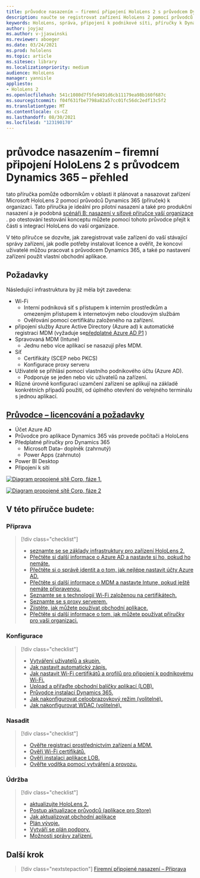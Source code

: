 ```yaml
---
title: průvodce nasazením – firemní připojení HoloLens 2 s průvodcem Dynamics 365 – přehled
description: naučte se registrovat zařízení HoloLens 2 pomocí průvodců Dynamics 365 přes síť propojenou s podnikem.
keywords: HoloLens, správa, připojení k podnikové síti, příručky k Dynamics 365, AAD, Azure AD, MDM, správa mobilních zařízení
author: joyjaz
ms.author: v-jjaswinski
ms.reviewer: aboeger
ms.date: 03/24/2021
ms.prod: hololens
ms.topic: article
ms.sitesec: library
ms.localizationpriority: medium
audience: HoloLens
manager: yannisle
appliesto:
- HoloLens 2
ms.openlocfilehash: 541c1080d7f5fe9491d6cb11179ea98b160f687c
ms.sourcegitcommit: f04f631fbe7798a82a57cc01fc56dc2edf13c5f2
ms.translationtype: MT
ms.contentlocale: cs-CZ
ms.lasthandoff: 08/30/2021
ms.locfileid: "123190170"
---
```

# <a name="deployment-guide---corporate-connected-hololens-2-with-dynamics-365-guides---overview"></a>průvodce nasazením – firemní připojení HoloLens 2 s průvodcem Dynamics 365 – přehled

tato příručka pomůže odborníkům v oblasti it plánovat a nasazovat zařízení Microsoft HoloLens 2 pomocí průvodců Dynamics 365 (příruček) k organizaci. Tato příručka je ideální pro pilotní nasazení a také pro produkční nasazení a je podobná [scénáři B: nasazení v síťové příručce vaší organizace](/hololens/common-scenarios#scenario-b-deploy-inside-your-organizations-network) . po otestování testování konceptu můžete pomocí tohoto průvodce přejít k části s integrací HoloLens do vaší organizace.

V této příručce se dozvíte, jak zaregistrovat vaše zařízení do vaší stávající správy zařízení, jak podle potřeby instalovat licence a ověřit, že koncoví uživatelé můžou pracovat s průvodcem Dynamics 365, a také po nastavení zařízení použít vlastní obchodní aplikace. 

## <a name="prerequisites"></a>Požadavky

Následující infrastruktura by již měla být zavedena:
- Wi-Fi
    - Interní podniková síť s přístupem k interním prostředkům a omezeným přístupem k internetovým nebo cloudovým službám
    - Ověřování pomocí certifikátu založeného na zařízení.
- připojení služby Azure Active Directory (Azure ad) k automatické registraci MDM (vyžaduje se[předplatné Azure AD P1](/azure/active-directory/fundamentals/active-directory-whatis) )
- Spravovaná MDM (Intune)
    - Jednu nebo více aplikací se nasazují přes MDM.
- Síť 
    - Certifikáty (SCEP nebo PKCS)
    - Konfigurace proxy serveru
- Uživatelé se přihlásí pomocí vlastního podnikového účtu (Azure AD).
    - Podporuje se jeden nebo víc uživatelů na zařízení.
- Různé úrovně konfigurací uzamčení zařízení se aplikují na základě konkrétních případů použití, od úplného otevření do veřejného terminálu s jednou aplikací.

## <a name="guides-licensing-and-requirements"></a>[Průvodce – licencování a požadavky](/dynamics365/mixed-reality/guides/requirements#licensing-and-product-requirements)

- Účet Azure AD
- Průvodce pro aplikace Dynamics 365 vás provede počítači a HoloLens
- Předplatné příručky pro Dynamics 365
    - Microsoft Data– doplněk (zahrnutý)
    - Power Apps (zahrnuto)
- Power BI Desktop
- Připojení k síti

[![Diagram propojené sítě Corp, fáze 1. ](./images/deployment-guides-revised-scenario-b-01-1.png)](./images/deployment-guides-revised-scenario-b-01-1.png#lightbox)

[![Diagram propojené sítě Corp, fáze 2 ](./images/deployment-guides-revised-scenario-b-02-1.png)](./images/deployment-guides-revised-scenario-b-02-1.png#lightbox)

## <a name="in-this-guide-you-will"></a>V této příručce budete:
### <a name="prepare"></a>Příprava
> [!div class="checklist"]
>- [seznamte se se základy infrastruktury pro zařízení HoloLens 2.](hololens2-corp-connected-prepare.md#infrastructure-essentials)
>- [Přečtěte si další informace o Azure AD a nastavte si ho, pokud ho nemáte.](hololens2-corp-connected-prepare.md#azure-active-directory)
>- [Přečtěte si o správě identit a o tom, jak nejlépe nastavit účty Azure AD.](hololens2-corp-connected-prepare.md#identity-management)
>- [Přečtěte si další informace o MDM a nastavte Intune, pokud ještě nemáte připravenou.](hololens2-corp-connected-prepare.md#mobile-device-management)
>- [Seznamte se s technologií Wi-Fi založenou na certifikátech.](hololens2-corp-connected-prepare.md#certificates)
>- [Seznamte se s proxy serverem.](hololens2-corp-connected-prepare.md#proxy)
>- [Zjistěte, jak můžete používat obchodní aplikace.](hololens2-corp-connected-prepare.md#line-of-business-apps)
>- [Přečtěte si další informace o tom, jak můžete používat příručky pro vaši organizaci.](hololens2-corp-connected-prepare.md#guides-playbook)
### <a name="configure"></a>Konfigurace
> [!div class="checklist"]
>- [Vytváření uživatelů a skupin.](hololens2-corp-connected-configure.md#azure-users-and-groups)
>- [Jak nastavit automatický zápis.](hololens2-corp-connected-configure.md#auto-enrollment-on-hololens-2)
>- [Jak nastavit Wi-Fi certifikátů a profilů pro připojení k podnikovému Wi-Fi.](hololens2-corp-connected-configure.md#corporate-wi-fi-connectivity)
>- [Upload a přiřaďte obchodní balíčky aplikací (LOB).](hololens2-corp-connected-configure.md#app-deployment)
>- [Průvodce instalací Dynamics 365.](hololens2-corp-connected-configure.md#setup-guides-application-licenses-dataverse-and-authoring)
>- [Jak nakonfigurovat celoobrazovkový režim (volitelné).](hololens2-corp-connected-configure.md#optional-kiosk-mode)
>- [Jak nakonfigurovat WDAC (volitelné).](hololens2-corp-connected-configure.md#optional-wdac)
### <a name="deploy"></a>Nasadit
> [!div class="checklist"]
>-  [Ověřte registraci prostřednictvím zařízení a MDM.](hololens2-corp-connected-deploy.md#enrollment-validation)
>-  [Ověří Wi-Fi certifikátů.](hololens2-corp-connected-deploy.md#wi-fi-certificate-validation)
>-  [Ověří instalaci aplikace LOB.](hololens2-corp-connected-deploy.md#validate-lob-app-install)
>-  [Ověřte vodítka pomocí vytváření a provozu.](hololens2-corp-connected-deploy.md#validate-dynamics-365-guides)
### <a name="maintain"></a>Údržba
> [!div class="checklist"]
>- [aktualizujte HoloLens 2.](hololens2-corp-connected-maintain.md#update-hololens)
>- [Postup aktualizace průvodců (aplikace pro Store)](hololens2-corp-connected-maintain.md#how-to-update-dynamics-365-guides-and-other-store-apps)
>- [Jak aktualizovat obchodní aplikace](hololens2-corp-connected-maintain.md#how-to-update-lob-apps) 
>- [Plán vývoje.](hololens2-corp-connected-maintain.md#development-plan) 
>- [Vytváří se plán podpory.](hololens2-corp-connected-maintain.md#support-plan)
>- [Možnosti správy zařízení.](hololens2-corp-connected-maintain.md#device-management)

## <a name="next-step"></a>Další krok 
> [!div class="nextstepaction"]
> [Firemní připojené nasazení – Příprava](hololens2-corp-connected-prepare.md)
